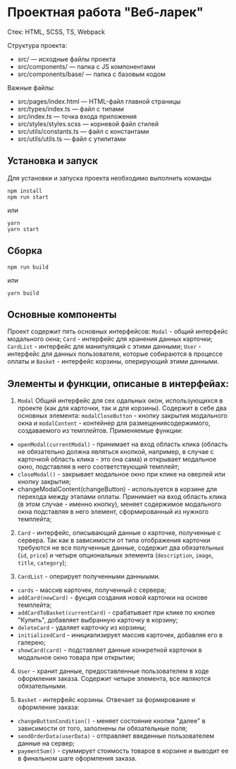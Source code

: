 # Проектная работа "Веб-ларек"

Стек: HTML, SCSS, TS, Webpack

Структура проекта:
- src/ — исходные файлы проекта
- src/components/ — папка с JS компонентами
- src/components/base/ — папка с базовым кодом

Важные файлы:
- src/pages/index.html — HTML-файл главной страницы
- src/types/index.ts — файл с типами
- src/index.ts — точка входа приложения
- src/styles/styles.scss — корневой файл стилей
- src/utils/constants.ts — файл с константами
- src/utils/utils.ts — файл с утилитами

## Установка и запуск
Для установки и запуска проекта необходимо выполнить команды

```
npm install
npm run start
```

или

```
yarn
yarn start
```
## Сборка

```
npm run build
```

или

```
yarn build
```

## Основные компоненты

Проект содержит пять основных интерфейсов: ```Modal``` - общий интерфейс модального окна; ```Card``` - интерфейс для хранения данных карточки; ```CardList``` - интерфейс для манипуляций с этими данными; ```User``` - интерфейс для данных пользователя, которые собираются в процессе оплаты и ```Basket``` - интерфейс корзины, оперирующий этими данными.

## Элементы и функции, описаные в интерфейах:

1. ```Modal``` Общий интерфейс для сех одальных окон, использующихся в проекте (как для карточки, так и для корзины). Содержит в себе два основных элемента: ```modalCloseButton``` - кнопку закрытия модального окна и ```modalContent``` - контейнер для размещениясодержимого, создаваемого из темплейтов. Применяемые функции:
  - ```openModal(currentModal)``` - принимает на вход область клика (область не обязательно должна являться кнопкой, например, в случае с карточкой область клика - это она сама) и открывает модальное окно, подставляя в него соответствующий темплейт;
  - ```closeModal()``` - закрывает модальное окно при клике на оверлей или кнопку закрытия;
  - changeModalContent(changeButton) - используется в корзине для перехода между этапами оплаты. Принимает на вход область клика (в этом случае - именно кнопку), меняет содержимое модального окна подставляя в него элемент, сформированный из нужного темплейта;

2. ```Card``` - интерфейс, описывающий данные о карточке, полученные с сервера. Так как в зависимости от типа отображения карточки требуются не все полученные данные, содержит два обязательных (```id```, ```price```) и четыре опциональных элемента (```description```, ```image```, ```title```, ```category```);

3. ```CardList``` - оперирует полученными данныыми. 
  - ```cards``` - массив карточек, полученный с сервера;
  - ```addCard(newCard)``` - фукция создания новой карточки на основе темплейта;
  - ```addCardToBasket(currentCard)``` - срабатывает при клике по кнопке "Купить", добавляет выбранную карточку в корзину;
  - ```deleteCard``` - удаляет карточку из корзины;
  - ```initializedCard```  - инициализирует массив карточек, добавляя его в галерею;
  - ```showCard(card)``` - подставляет данные конкретной карточки в модальное окно товара при открытии;

4. ```User``` - хранит данные, предоставленные пользователем в ходе оформления заказа. Содержит четыре элемента, все являются обязательными.
   
5. ```Basket``` - интерфейс корзины. Отвечает за формирование и оформление заказа:
  - ```changeButtonCondition()``` - меняет состояние кнопки "далее" в зависимости от того, заполнены ли обязательные поля;
  - ```sendOrderData(userData)``` - отправляет введенные пользователем данные на сервер;
  - ```paymentSum()``` - суммирует стоимость товаров в корзине и выводит ее в финальном шаге оформления заказа.
   
